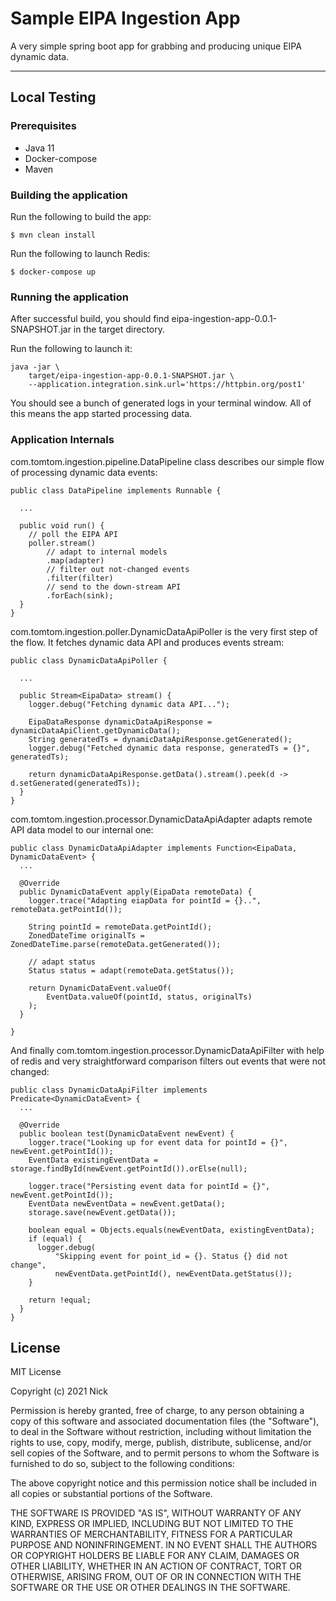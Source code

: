 # Sample EIPA Ingestion App

A very simple spring boot app for grabbing and producing unique EIPA dynamic data.  
___

## Local Testing

### Prerequisites

* Java 11
* Docker-compose
* Maven

### Building the application

Run the following to build the app:

    $ mvn clean install

Run the following to launch Redis:

    $ docker-compose up

### Running the application

After successful build, you should find eipa-ingestion-app-0.0.1-SNAPSHOT.jar in the target directory.

Run the following to launch it:
```
java -jar \
    target/eipa-ingestion-app-0.0.1-SNAPSHOT.jar \
    --application.integration.sink.url='https://httpbin.org/post1'
```

You should see a bunch of generated logs in your terminal window.
All of this means the app started processing data.

### Application Internals 

com.tomtom.ingestion.pipeline.DataPipeline class describes our simple flow of processing dynamic data events:

```
public class DataPipeline implements Runnable {

  ...

  public void run() {
    // poll the EIPA API
    poller.stream()
        // adapt to internal models
        .map(adapter)
        // filter out not-changed events
        .filter(filter)
        // send to the down-stream API
        .forEach(sink);
  }
}
```

com.tomtom.ingestion.poller.DynamicDataApiPoller is the very first step of the flow.
It fetches dynamic data API and produces events stream: 


```
public class DynamicDataApiPoller {

  ...

  public Stream<EipaData> stream() {
    logger.debug("Fetching dynamic data API...");

    EipaDataResponse dynamicDataApiResponse = dynamicDataApiClient.getDynamicData();
    String generatedTs = dynamicDataApiResponse.getGenerated();
    logger.debug("Fetched dynamic data response, generatedTs = {}", generatedTs);

    return dynamicDataApiResponse.getData().stream().peek(d -> d.setGenerated(generatedTs));
  }
}

```

com.tomtom.ingestion.processor.DynamicDataApiAdapter adapts remote API data model to our internal one:

```
public class DynamicDataApiAdapter implements Function<EipaData, DynamicDataEvent> {
  ...
    
  @Override
  public DynamicDataEvent apply(EipaData remoteData) {
    logger.trace("Adapting eiapData for pointId = {}..", remoteData.getPointId());

    String pointId = remoteData.getPointId();
    ZonedDateTime originalTs = ZonedDateTime.parse(remoteData.getGenerated());

    // adapt status
    Status status = adapt(remoteData.getStatus());

    return DynamicDataEvent.valueOf(
        EventData.valueOf(pointId, status, originalTs)
    );
  }

}

```

And finally com.tomtom.ingestion.processor.DynamicDataApiFilter with help of redis and very straightforward 
comparison filters out events that were not changed: 


```
public class DynamicDataApiFilter implements Predicate<DynamicDataEvent> {
  ...

  @Override
  public boolean test(DynamicDataEvent newEvent) {
    logger.trace("Looking up for event data for pointId = {}", newEvent.getPointId());
    EventData existingEventData = storage.findById(newEvent.getPointId()).orElse(null);

    logger.trace("Persisting event data for pointId = {}", newEvent.getPointId());
    EventData newEventData = newEvent.getData();
    storage.save(newEvent.getData());

    boolean equal = Objects.equals(newEventData, existingEventData);
    if (equal) {
      logger.debug(
          "Skipping event for point_id = {}. Status {} did not change",
          newEventData.getPointId(), newEventData.getStatus());
    }

    return !equal;
  }
}

```


## License


MIT License

Copyright (c) 2021 Nick

Permission is hereby granted, free of charge, to any person obtaining a copy
of this software and associated documentation files (the "Software"), to deal
in the Software without restriction, including without limitation the rights
to use, copy, modify, merge, publish, distribute, sublicense, and/or sell
copies of the Software, and to permit persons to whom the Software is
furnished to do so, subject to the following conditions:

The above copyright notice and this permission notice shall be included in all
copies or substantial portions of the Software.

THE SOFTWARE IS PROVIDED "AS IS", WITHOUT WARRANTY OF ANY KIND, EXPRESS OR
IMPLIED, INCLUDING BUT NOT LIMITED TO THE WARRANTIES OF MERCHANTABILITY,
FITNESS FOR A PARTICULAR PURPOSE AND NONINFRINGEMENT. IN NO EVENT SHALL THE
AUTHORS OR COPYRIGHT HOLDERS BE LIABLE FOR ANY CLAIM, DAMAGES OR OTHER
LIABILITY, WHETHER IN AN ACTION OF CONTRACT, TORT OR OTHERWISE, ARISING FROM,
OUT OF OR IN CONNECTION WITH THE SOFTWARE OR THE USE OR OTHER DEALINGS IN THE
SOFTWARE.

